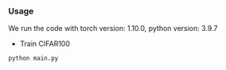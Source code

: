 ### Usage 
We run the code with torch version: 1.10.0, python version: 3.9.7
* Train CIFAR100
```
python main.py
```

